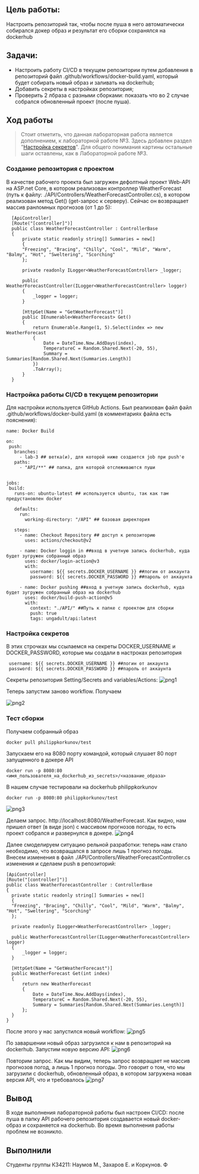 ## Цель работы:
Настроить репозиторий так, чтобы после пуша в него автоматически собирался докер образ и результат его сборки сохранялся на dockerhub

## Задачи:
* Настроить работу CI/CD в текущем репозитории путем добавления в репозиторий файл .github/workflows/docker-build.yaml, который будет собирать новый образ и заливать на dockerhub;
* Добавить секреты в настройках репозитория;
* Проверить 2 лбраза с разными сборками: показать что во 2 случае собрался обновленный проект (после пуша).

## Ход работы

 > Стоит отметить, что данная лабораторная работа является дополнением, к лабораторной работе №3. Здесь добавлен раздел "[Настройка секретов](#настройка-секретов)". Для общего понимания картины остальные шаги оставлены, как в Лабораторной работе №3.

### Создание репозитория с проектом

 В качестве рабочего проекта был загружен дефолтный проект Web-API на ASP.net Core, в котором реализован контроллер WeatherForecast (путь к файлу: ./API/Controllers/WeatherForecastController.cs), в котором реализован метод Get() (get-запрос к серверу). Сейчас он возвращает массив ранломных прогнозов (от 1 до 5):
 ```
   [ApiController]
   [Route("[controller]")]
   public class WeatherForecastController : ControllerBase
   {
       private static readonly string[] Summaries = new[]
       {
       "Freezing", "Bracing", "Chilly", "Cool", "Mild", "Warm", "Balmy", "Hot", "Sweltering", "Scorching"
       };
  
       private readonly ILogger<WeatherForecastController> _logger;
  
       public WeatherForecastController(ILogger<WeatherForecastController> logger)
       {
           _logger = logger;
       }
  
       [HttpGet(Name = "GetWeatherForecast")]
       public IEnumerable<WeatherForecast> Get()
       {
           return Enumerable.Range(1, 5).Select(index => new WeatherForecast
           {
               Date = DateTime.Now.AddDays(index),
               TemperatureC = Random.Shared.Next(-20, 55),
               Summary = Summaries[Random.Shared.Next(Summaries.Length)]
           })
           .ToArray();
       }
   }
  ```


### Настройка работы CI/CD в текущем репозитории

 Для настройки используется GitHub Actions. Был реалихован файл файл .github/workflows/docker-build.yaml (в комментариях файла есть пояснения):
  ```
 name: Docker Build

 on:
   push:
     branches:
       - lab-3 ## ветка(и), для которой ниже создается job при push'e
     paths:
       - "API/**" ## папка, для которой отслеживаются пуши
 
       
 jobs:
   build:
     runs-on: ubuntu-latest ## используется ubuntu, так как там предустановлен docker
 
     defaults:
       run:
         working-directory: "/API" ## базовая директория
 
     steps:
       - name: Checkout Repository ## доступ к репозиторию
         uses: actions/checkout@v2
 
       - name: Docker loggin in ##вход в учетную запись dockerhub, куда будет зугружен собранный образ
         uses: docker/login-action@v3
         with:
           username: ${{ secrets.DOCKER_USERNAME }} ##логин от аккаунта 
           password: ${{ secrets.DOCKER_PASSWORD }} ##пароль от аккаунта
     
       - name: Docker pushing ##вход в учетную запись dockerhub, куда будет зугружен собранный образ на dockerhub
         uses: docker/build-push-action@v5
         with:
           context: "./API/" ##Путь к папке с проектом для сборки
           push: true
           tags: ungadult/api:latest
  ```

### Настройка секретов
В этих строчках мы ссылаемся на секреты DOCKER_USERNAME и DOCKER_PASSWORD, которые мы создали в настроках репозитория

 ```
  username: ${{ secrets.DOCKER_USERNAME }} ##логин от аккаунта 
  password: ${{ secrets.DOCKER_PASSWORD }} ##пароль от аккаунта
  ```

Секреты репозитория Setting/Secrets and variables/Actions:
![png1](./images/1.png)


Теперь запустим заново workflow. Получаем

![png2](./images/2.png)

### Тест сборки
Получаем собранный образ
  ```
 docker pull philippkorkunov/test
  ```
Запускаем его на 8080 порту командой, который слушает 80 порт запущенного в докере API
 ```
 docker run -p 8080:80 <имя_пользователя_на_dockerhub_из_secrets>/<название_образа>
 ```
В нашем случае тестировали на dockerhub philippkorkunov
 ```
 docker run -p 8080:80 philippkorkunov/test
 ```
![png3](./images/3.png)

Делаем запрос. http://localhost:8080/WeatherForecast. Как видно, нам пришел ответ (в виде json) с массивом прогнозов погоды, то есть проект собрался и развернулся в докере.
![png4](./images/4.png)

Далее смоделируем ситуацию рельной разработки: теперь нам стало необходимо, что возвращался в запросе лишь 1 прогноз погоды.
Внесем изменения в файл ./API/Controllers/WeatherForecastController.cs изменения и сделаем push в репозиторий:
  ```
[ApiController]
[Route("[controller]")]
public class WeatherForecastController : ControllerBase
{
    private static readonly string[] Summaries = new[]
    {
    "Freezing", "Bracing", "Chilly", "Cool", "Mild", "Warm", "Balmy", "Hot", "Sweltering", "Scorching"
    };

    private readonly ILogger<WeatherForecastController> _logger;

    public WeatherForecastController(ILogger<WeatherForecastController> logger)
    {
        _logger = logger;
    }

    [HttpGet(Name = "GetWeatherForecast")]
    public WeatherForecast Get(int index)
    {
        return new WeatherForecast
        {
            Date = DateTime.Now.AddDays(index),
            TemperatureC = Random.Shared.Next(-20, 55),
            Summary = Summaries[Random.Shared.Next(Summaries.Length)]
        };
    }
}
  ```
После этого у нас запустился новый workflow:
![png5](./images/5.png)

По заваршении новый образ загрузился к нам в репозиторий на dockerhub. Запустим новую версию API:
![png6](./images/6.png)

Повторим запрос. Как мы видим, теперь запрос возвращает не массив прогнозов погод, а лишь 1 прогноз погоды. Это говорит о том, что мы загрузили с dockerhub, обновленный образ, в котором загружена новая версия API, что и требовалось
![png7](./images/7.png)


## Вывод
В ходе выполнения лабораторной работы был настроен CI/CD: после пуша в папку API рабочего репозитория создавается новый docker-образ и сохраняется на dockerhub. Во время выполнения работы проблем не возникло.
## Выполнили
Студенты группы К34211: Наумов М., Захаров Е. и Коркунов. Ф
